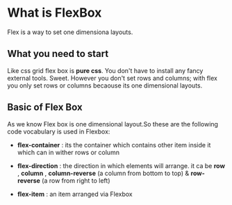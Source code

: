 # What is FlexBox

Flex is a way to set one dimensiona layouts.

## What you need to start

Like css grid flex box is **pure css**. You don't have to install any fancy external tools. Sweet. However you don't set rows and columns; with flex you only set rows or columns becaouse its one dimensional layouts.

## Basic of Flex Box

As we know Flex box is one dimensional layout.So these are the  following code vocabulary is used in Flexbox:

* **flex-container** : its the container which contains other item inside it which can in wither rows or column

* **flex-direction** : the direction in which elements will arrange. it ca be **row** , **column** , **column-reverse** (a column from bottom to top) & **row-reverse** (a row from right to left)

* **flex-item** : an item arranged via Flexbox